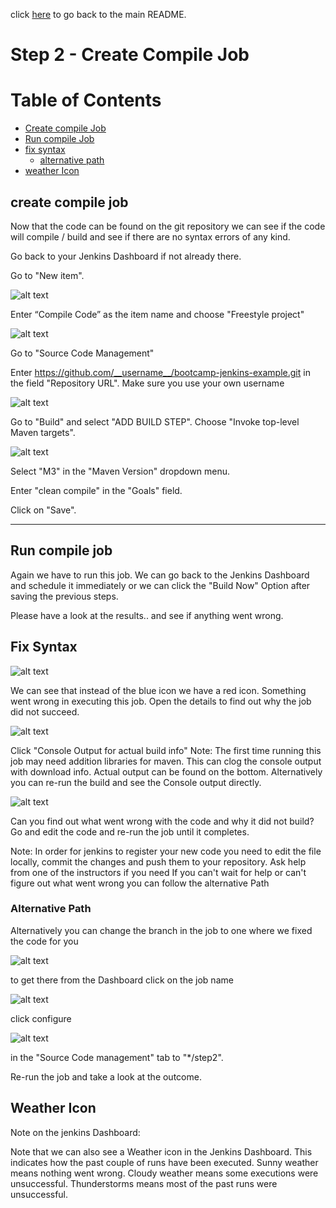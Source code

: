 click [here](../README.md) to go back to the main README. 

# Step 2 - Create Compile Job

# Table of Contents
- [Create compile Job](#create-checkout-job)
- [Run compile Job](#run-checkout-job)
- [fix syntax](#fix-syntax)
  - [alternative path](#alternative-path)
- [weather Icon](#weather-icon)


## create compile job

Now that the code can be found on the git repository we can see if the code will compile / build and see if there are no syntax errors of any kind.

Go back to your Jenkins Dashboard if not already there.

Go to "New item". 

![alt text](/docs/images/Step2/Step2-1.png "Logo Title Text 1")

Enter “Compile Code” as the item name and choose "Freestyle project"

![alt text](/docs/images/Step2/Step2-2.png "Logo Title Text 1")

Go to "Source Code Management"

Enter https://github.com/__username__/bootcamp-jenkins-example.git in the field "Repository URL".
Make sure you use your own username


![alt text](/docs/images/Step2/Step2-3.png "Logo Title Text 1")

Go to "Build" and select "ADD BUILD STEP". Choose "Invoke top-level Maven targets". 

![alt text](/docs/images/Step2/Step2-4.png "Logo Title Text 1")

Select "M3" in the "Maven Version" dropdown menu.

Enter "clean compile" in the "Goals" field.

Click on "Save".

***

## Run compile job

Again we have to run this job. We can go back to the Jenkins Dashboard and schedule it immediately 
or we can click the "Build Now" Option after saving the previous steps.



Please have a look at the results.. and see if anything went wrong.

## Fix Syntax

![alt text](/docs/images/Step2/Step2-5.png "Logo Title Text 1")

We can see that instead of the blue icon we have a red icon. 
Something went wrong in executing this job. 
Open the details to find out why the job did not succeed. 

![alt text](/docs/images/Step2/Step2-6.png "Logo Title Text 1")

Click "Console Output for actual build info"
Note: The first time running this job may need addition libraries for maven. This can clog the console output with download info. 
Actual output can be found on the bottom. Alternatively you can re-run the build and see the Console output directly.

![alt text](/docs/images/Step2/Step2-7.png "Logo Title Text 1")

Can you find out what went wrong with the code and why it did not build? 
Go and edit the code and re-run the job until it completes.

Note: 
In order for jenkins to register your new code you need to edit the file locally, commit the changes and push them to your repository. 
Ask help from one of the instructors if you need
If you can't wait for help or can't figure out what went wrong you can follow the alternative Path

### Alternative Path


Alternatively you can change the branch in the job to one where we fixed the code for you

![alt text](/docs/images/Step2/Step2-alt-1.png "Logo Title Text 1")

to get there from the Dashboard click on the job name

![alt text](/docs/images/Step2/Step2-alt-2.png "Logo Title Text 1")

click configure

![alt text](/docs/images/Step2/Step2-alt-3.png "Logo Title Text 1")

in the "Source Code management" tab to "*/step2".

Re-run the job and take a look at the outcome.

## Weather Icon

Note on the jenkins Dashboard: 

Note that we can also see a Weather icon in the Jenkins Dashboard. This indicates how the past couple of runs have been executed. 
Sunny weather means nothing went wrong. 
Cloudy weather means some executions were unsuccessful. 
Thunderstorms means most of the past runs were unsuccessful.










